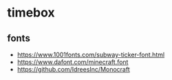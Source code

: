 # timebox



## fonts

* https://www.1001fonts.com/subway-ticker-font.html
* https://www.dafont.com/minecraft.font
* https://github.com/IdreesInc/Monocraft
